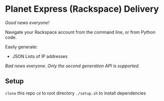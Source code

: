 # Planet Express (Rackspace) Delivery

*Good news everyone!*

Navigate your Rackspace account from the command line, or from Python code.

Easily generate:

  - JSON Lists of IP addresses

*Bad news everyone. Only the second generation API is supported.*

## Setup

`clone` this repo
`cd` to root directory
`./setup.sh` to install dependencies

